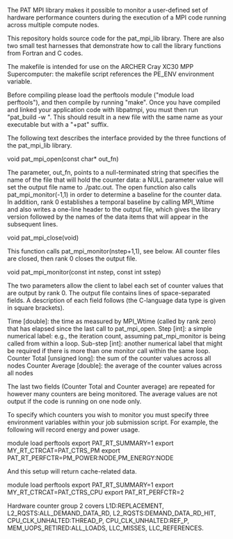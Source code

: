 The PAT MPI library makes it possible to monitor a user-defined set of
hardware performance counters during the execution of a MPI code running
across multiple compute nodes.

This repository holds source code for the pat_mpi_lib library. There are
also two small test harnesses that demonstrate how to call the library
functions from Fortran and C codes.

The makefile is intended for use on the ARCHER Cray XC30 MPP Supercomputer:
the makefile script references the PE_ENV environment variable.

Before compiling please load the perftools module ("module load perftools"),
and then compile by running "make". Once you have compiled and linked your
application code with libpatmpi, you must then run "pat_build -w <executable>".
This should result in a new file with the same name as your executable but
with a "+pat" suffix.


The following text describes the interface provided by the three functions
of the pat_mpi_lib library.

void pat_mpi_open(const char* out_fn)

The parameter, out_fn, points to a null-terminated string that specifies the name of the file that will hold the counter data:
a NULL parameter value will set the output file name to ./patc.out. The open function also calls pat_mpi_monitor(-1,1) in order to
determine a baseline for the counter data. In addition, rank 0 establishes a temporal baseline by calling MPI_Wtime and also writes
a one-line  header to the output file, which gives the library version followed by the names of the data items that will appear in
the subsequent lines.

void pat_mpi_close(void)

This function calls pat_mpi_monitor(nstep+1,1), see below. All counter files are closed, then rank 0 closes the output file.

void pat_mpi_monitor(const int nstep, const int sstep)

The two parameters allow the client to label each set of counter values that are output by rank 0. The output file contains lines
of space-separated fields. A description of each field follows (the  C-language data type is given in square brackets).

Time [double]: the time as measured by MPI_Wtime (called by rank zero) that has elapsed since the last call to pat_mpi_open. 
Step [int]: a simple numerical label: e.g., the iteration count, assuming pat_mpi_monitor is being called from within a loop. 
Sub-step [int]: another numerical label that might be required if there is more than one monitor call within the same loop.
Counter Total [unsigned long]: the sum of the counter values across all nodes
Counter Average [double]: the average of the counter values across all nodes 

The last two fields (Counter Total and Counter average) are repeated for however many counters are being monitored. The
average values are not output if the code is running on one node only.

To specify which counters you wish to monitor you must specify three environment variables within your job submission
script. For example, the following will record energy and power usage.

module load perftools
export PAT_RT_SUMMARY=1
export MY_RT_CTRCAT=PAT_CTRS_PM
export PAT_RT_PERFCTR=PM_POWER:NODE,PM_ENERGY:NODE

And this setup will return cache-related data.

module load perftools
export PAT_RT_SUMMARY=1
export MY_RT_CTRCAT=PAT_CTRS_CPU
export PAT_RT_PERFCTR=2

Hardware counter group 2 covers L1D:REPLACEMENT, L2_RQSTS:ALL_DEMAND_DATA_RD, L2_RQSTS:DEMAND_DATA_RD_HIT, CPU_CLK_UNHALTED:THREAD_P,
CPU_CLK_UNHALTED:REF_P, MEM_UOPS_RETIRED:ALL_LOADS, LLC_MISSES, LLC_REFERENCES.
